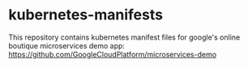 # kubernetes-manifests

This repository contains kubernetes manifest files for google's online boutique microservices demo app: https://github.com/GoogleCloudPlatform/microservices-demo